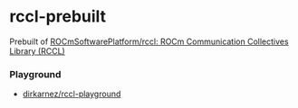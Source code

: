 rccl-prebuilt
=============
Prebuilt of [ROCmSoftwarePlatform/rccl: ROCm Communication Collectives Library (RCCL)](https://github.com/ROCmSoftwarePlatform/rccl)

### Playground
- [dirkarnez/rccl-playground](https://github.com/dirkarnez/rccl-playground)